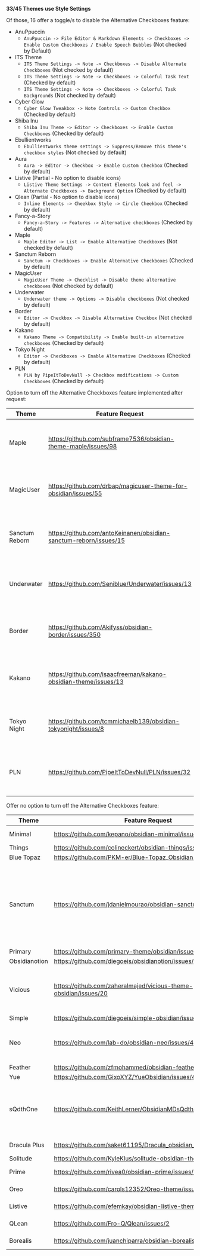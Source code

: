 **33/45 Themes use Style Settings**

Of those, 16 offer a toggle/s to disable the Alternative Checkboxes feature:
- AnuPpuccin
    - `AnuPpuccin -> File Editor & Markdown Elements -> Checkboxes -> Enable Custom Checkboxes / Enable Speech Bubbles` (Not checked by Default)
- ITS Theme
    - `ITS Theme Settings -> Note -> Checkboxes -> Disable Alternate Checkboxes` (Not checked by default)
    - `ITS Theme Settings -> Note -> Checkboxes -> Colorful Task Text` (Checked by default)
    - `ITS Theme Settings -> Note -> Checkboxes -> Colorful Task Backgrounds` (Not checked by default)
- Cyber Glow
    - `Cyber Glow Tweakbox -> Note Controls -> Custom Checkbox` (Checked by default)
- Shiba Inu
    - `Shiba Inu Theme -> Editor -> Checkboxes -> Enable Custom Checkboxes` (Checked by default)
- Ebullientworks
    - `Ebullientworks theme settings -> Suppress/Remove this theme's checkbox styles` (Not checked by default)
- Aura
    - `Aura -> Editor -> Checkbox -> Enable Custom Checkbox` (Checked by default)
- Listive (Partial - No option to disable icons)
    - `Listive Theme Settings -> Content Elements look and feel -> Alternate Checkboxes -> Background Option` (Checked by default)
- Qlean (Partial - No option to disable icons)
    - `Inline Elements -> Cheekbox Style -> Circle Cheekbox` (Checked by default)
- Fancy-a-Story
	- `Fancy-a-Story -> Features -> Alternative checkboxes` (Checked by default)
- Maple
	- `Maple Editor -> List -> Enable Alternative Checkboxes` (Not checked by default)
- Sanctum Reborn
	- `Sanctum -> Checkboxes -> Enable Alternative Checkboxes` (Checked by default)
- MagicUser
	- `MagicUser Theme -> Checklist -> Disable theme alternative checkboxes` (Not checked by default)
- Underwater
	- `Underwater theme -> Options -> Disable checkboxes` (Not checked by default)
- Border
	- `Editor -> Checkbox -> Disable Alternative Checkbox` (Not checked by default)
- Kakano
	- `Kakano Theme -> Compatibility -> Enable built-in alternative checkboxes` (Checked by default)
- Tokyo Night
	- `Editor -> Checkboxes -> Enable Alternative Checkboxes` (Checked by default)
- PLN
	- `PLN by PipeItToDevNull -> Checkbox modifications -> Custom Checkboxes` (Checked by default)

Option to turn off the Alternative Checkboxes feature implemented after request:

| Theme          | Feature Request                                                   | Status      | Notes                                   |
| -------------- | ----------------------------------------------------------------- | ----------- | --------------------------------------- |
| Maple          | https://github.com/subframe7536/obsidian-theme-maple/issues/98    | Implemented | Check above for Style Settings location |
| MagicUser      | https://github.com/drbap/magicuser-theme-for-obsidian/issues/55   | Implemented | Check above for Style Settings location |
| Sanctum Reborn | https://github.com/antoKeinanen/obsidian-sanctum-reborn/issues/15 | Implemented | Check above for Style Settings location |
| Underwater     | https://github.com/Seniblue/Underwater/issues/13                  | Implemented | Check above for Style Settings location |
| Border         | https://github.com/Akifyss/obsidian-border/issues/350             | Implemented | Check above for Style Settings location |
| Kakano         | https://github.com/isaacfreeman/kakano-obsidian-theme/issues/13   | Implemented | Check above for Style Settings location |
| Tokyo Night    | https://github.com/tcmmichaelb139/obsidian-tokyonight/issues/8    | Implemented | Check above for Style Settings location |
| PLN            | https://github.com/PipeItToDevNull/PLN/issues/32                  | Implemented | Check above for Style Settings location |


Offer no option to turn off the Alternative Checkboxes feature:

| Theme         | Feature Request                                                  | Status | Notes                                                                                                                                                                                |
| ------------- | ---------------------------------------------------------------- | ------ | ------------------------------------------------------------------------------------------------------------------------------------------------------------------------------------ |
| Minimal       | https://github.com/kepano/obsidian-minimal/issues/792            | Open   | Will look into it                                                                                                                                                                    |
| Things        | https://github.com/colineckert/obsidian-things/issues/169        | Open   |                                                                                                                                                                                      |
| Blue Topaz    | https://github.com/PKM-er/Blue-Topaz_Obsidian-css/issues/625     | Open   |                                                                                                                                                                                      |
| Sanctum       | https://github.com/jdanielmourao/obsidian-sanctum/issues/232     | Open   | The theme developer is inactive, so it is unlikely this will be implemented. We recommend using [Sanctum Reborn](https://github.com/antoKeinanen/obsidian-sanctum-reborn/issues/15). |
| Primary       | https://github.com/primary-theme/obsidian/issues/255             | Open   |                                                                                                                                                                                      |
| Obsidianotion | https://github.com/diegoeis/obsidianotion/issues/15              | Open   |                                                                                                                                                                                      |
| Vicious       | https://github.com/zaheralmajed/vicious-theme-obsidian/issues/20 | Open   | Requested a PR to implement the feature. [Submitted a PR](https://github.com/zaheralmajed/vicious-theme-obsidian/pull/21).                                                           |
| Simple        | https://github.com/diegoeis/simple-obsidian/issues/2             | Open   |                                                                                                                                                                                      |
| Neo           | https://github.com/lab-do/obsidian-neo/issues/4                  | Open   | Happy to implement once they have some time                                                                                                                                          |
| Feather       | https://github.com/zfmohammed/obsidian-feather/issues/2          | Open   |                                                                                                                                                                                      |
| Yue           | https://github.com/GixoXYZ/YueObsidian/issues/4                  | Open   |                                                                                                                                                                                      |
| sQdthOne      | https://github.com/KeithLerner/ObsidianMDsQdthOne/issues/22      | Open   | Busy ATM. Can implement before end of year. Possibly help with PR?                                                                                                                   |
| Dracula Plus  | https://github.com/saket61195/Dracula_obsidian_theme/issues/13   | Open   | [Submitted a PR](https://github.com/saket61195/Dracula_obsidian_theme/pull/14)                                                                                                       |
| Solitude      | https://github.com/KyleKlus/solitude-obsidian-theme/issues/6     | Open   |                                                                                                                                                                                      |
| Prime         | https://github.com/rivea0/obsidian-prime/issues/7                | Open   | [Submitted a PR](https://github.com/rivea0/obsidian-prime/pull/8)                                                                                                                    |
| Oreo          | https://github.com/carols12352/Oreo-theme/issues/1               | Open   | [Submitted a PR](https://github.com/carols12352/Oreo-theme/pull/2)                                                                                                                   |
| Listive       | https://github.com/efemkay/obsidian-listive-theme/issues/8       | Open   | [Submitted a PR](https://github.com/efemkay/obsidian-listive-theme/pull/9)                                                                                                           |
| QLean         | https://github.com/Fro-Q/Qlean/issues/2                          | Open   | [Submitted a PR](https://github.com/Fro-Q/Qlean/pull/3).                                                                                                                             |
| Borealis      | https://github.com/juanchiparra/obsidian-borealis/issues/2       | Open   | Will implement                                                                                                                                                                       |
